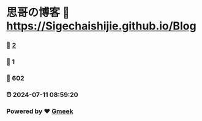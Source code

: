 # 思哥の博客 :link: https://Sigechaishijie.github.io/Blog 
### :page_facing_up: [2](https://Sigechaishijie.github.io/Blog/tag.html) 
### :speech_balloon: 1 
### :hibiscus: 602 
### :alarm_clock: 2024-07-11 08:59:20 
### Powered by :heart: [Gmeek](https://github.com/Meekdai/Gmeek)
